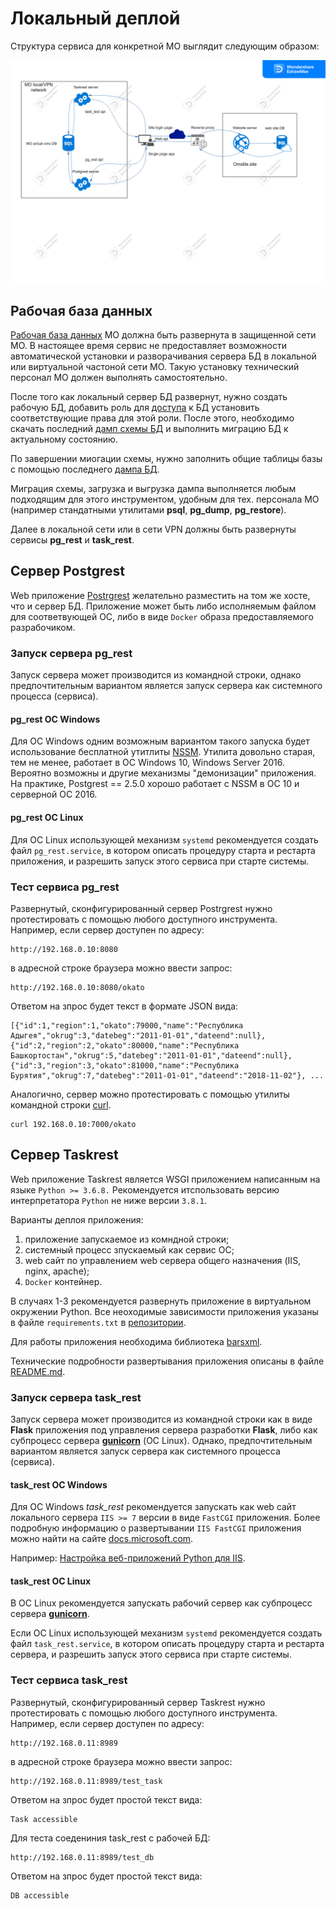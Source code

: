 # Локальный деплой

Структура сервиса для конкретной МО выглядит следующим образом:

![Сервис МО](./images/omslite_local.png)

## Рабочая база данных

[Рабочая база данных](./workdb.md) МО должна быть развернута в защищенной сети МО.
В настоящее время сервис не предоставляет возможности автоматической установки и разворачивания
сервера БД в локальной или виртуальной частоной сети МО. Такую установку технический
персонал МО должен выполнять самостоятельно.

После того как локальный сервер БД развернут, нужно создать рабочую БД, добавить роль для
[доступа](./access.md) к БД установить соответствующие права для этой роли. После этого,
необходимо скачать последний [дамп схемы БД](./workdb.md#схема-рабочей-бд) и выполнить
миграцию БД к актуальному состоянию.

По завершении миогации схемы, нужно заполнить общие таблицы базы с помощью последнего
[дампа БД](./workdb.md#дамп-рабочей-бд).

Миграция схемы, загрузка и выгрузка дампа выполняется любым подходящим для этого
инструментом, удобным для тех. персонала МО (например стандатными утилитами __psql__,
**pg_dump**, **pg_restore**).

Далее в локальной сети или в сети VPN должны быть развернуты сервисы __pg_rest__ и
__task_rest__.

## Сервер Postgrest

Web приложение [Postrgrest](./pg_rest.md) желательно разместить на том же хосте, что и
сервер БД. Приложение может быть либо исполняемым файлом для соответвующей ОС, либо в
виде `Docker` образа предоставляемого разрабочиком.

### Запуск сервера pg_rest

Запуск сервера может производится из командной строки, однако предпочтительным вариантом
является запуск сервера как системного процесса (сервиса).

#### pg_rest ОС Windows

Для ОС Windows одним возможным вариантом такого запуска будет использование бесплатной
утитлиты <a href="https://nssm.cc/" target=_blank>NSSM</a>. Утилита довольно старая, тем не
менее, работает в ОС Windows 10, Windows Server 2016. Вероятно возможны и другие механизмы
"демонизации" приложения. На практике, Postgrest == 2.5.0 хорошо работает с NSSM в ОС 10 и
серверной ОС 2016.

#### pg_rest ОС Linux

Для ОС Linux использующей механизм `systemd` рекомендуется создать файл `pg_rest.service`,
в котором описать процедуру старта и рестарта приложения, и разрешить запуск этого сервиса
при старте системы.

### Тест сервиса pg_rest

Развернутый, сконфигурированный сервер Postrgrest нужно протестировать с помощью любого
доступного инструмента. Например, если сервер доступен по адресу:

    http://192.168.0.10:8080

в адресной строке браузера можно ввести запрос:

    http://192.168.0.10:8080/okato

Ответом на зпрос будет текст в формате JSON вида:

    [{"id":1,"region":1,"okato":79000,"name":"Республика Адыгея","okrug":3,"datebeg":"2011-01-01","dateend":null},
    {"id":2,"region":2,"okato":80000,"name":"Республика Башкортостан","okrug":5,"datebeg":"2011-01-01","dateend":null},
    {"id":3,"region":3,"okato":81000,"name":"Республика Бурятия","okrug":7,"datebeg":"2011-01-01","dateend":"2018-11-02"}, ...

Аналогично, сервер можно протестировать с помощью утилиты командной строки
<a href="https://curl.se/" traget=_blank> curl</a>.

    curl 192.168.0.10:7000/okato

## Сервер Taskrest

Web приложение Taskrest является WSGI приложением написанным на языке `Python >= 3.6.8.`
Рекомендуется итспользовать версию интерпретатора `Python` не ниже версии `3.8.1`.

Варианты деплоя приложения:

1. приложение запускаемое из комндной строки;
2. системный процесс зпускаемый как сервис ОС;
3. web сайт по управлением web сервера общего назначения (IIS, nginx, apache);
4. `Docker` контейнер.

В случаях 1-3 рекомендуется развернуть приложение в виртуальном окружении Python.
Все неоходимые зависимости приложения указаны в файле `requirements.txt` в [репозитории](#).

Для работы приложения необходима библиотека [barsxml](./brasxml.md).

Технические подробности развертывания приложения описаны в файле [README.md](#).

### Запуск сервера task_rest

Запуск сервера может производится из командной строки как в виде __Flask__ приложения под
управления сервера разработки __Flask__, либо как субпроцесс сервера <a href="https://gunicorn.org/" target=_blank>__gunicorn__</a> (ОС Linux). Однако, предпочтительным вариантом является запуск сервера как системного процесса (сервиса).

#### task_rest ОС Windows

Для ОС Windows *task_rest* рекомендуется запускать как web сайт локального сервера `IIS >= 7`
версии в виде `FastCGI` приложения. Более подробную информацию о развертывании `IIS FastCGI`
приложения можно найти на сайте <a href="https://docs.microsoft.com" target=_blank>docs.microsoft.com</a>.

Например: <a href="https://docs.microsoft.com/ru-ru/visualstudio/python/configure-web-apps-for-iis-windows?view=vs-2022" target=_blank>Настройка веб-приложений Python для IIS</a>.

#### task_rest ОС Linux

В ОС Linux рекомендуется запускать рабочий сервер как субпроцесс сервера <a href="https://gunicorn.org/" target=_blank>__gunicorn__</a>.

Если ОС Linux использующей механизм `systemd` рекомендуется создать файл `task_rest.service`,
в котором описать процедуру старта и рестарта сервера, и разрешить запуск этого сервиса
при старте системы.

### Тест сервиса task_rest

Развернутый, сконфигурированный сервер Taskrest нужно протестировать с помощью любого
доступного инструмента. Например, если сервер доступен по адресу:

    http://192.168.0.11:8989

в адресной строке браузера можно ввести запрос:

    http://192.168.0.11:8989/test_task

Ответом на зпрос будет простой текст вида:

    Task accessible

Для теста соедениния task_rest с рабочей БД:

    http://192.168.0.11:8989/test_db

Ответом на зпрос будет простой текст вида:

    DB accessible
